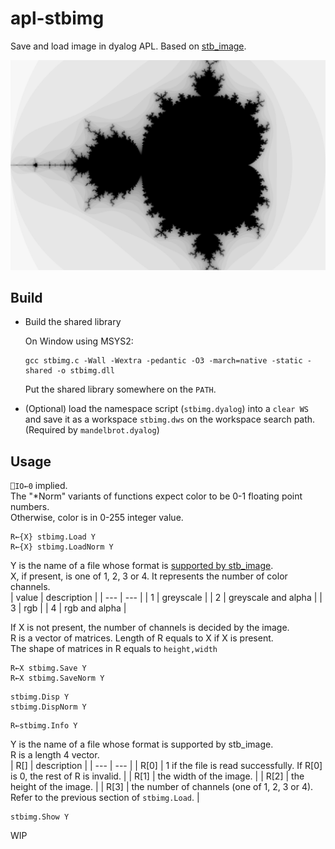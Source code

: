 # apl-stbimg
Save and load image in dyalog APL. Based on [stb_image](https://github.com/nothings/stb).

![example](image/mandelbrot.png)

## Build
- Build the shared library

  On Window using MSYS2:
  ```
  gcc stbimg.c -Wall -Wextra -pedantic -O3 -march=native -static -shared -o stbimg.dll
  ```
  Put the shared library somewhere on the `PATH`.

- (Optional) load the namespace script (`stbimg.dyalog`) into a `clear WS` and save it as a workspace `stbimg.dws` on the workspace search path. (Required by `mandelbrot.dyalog`)

## Usage
```⎕IO←0``` implied.  
The "\*Norm" variants of functions expect color to be 0-1 floating point numbers.  
Otherwise, color is in 0-255 integer value.
```apl
R←{X} stbimg.Load Y
R←{X} stbimg.LoadNorm Y
```
Y is the name of a file whose format is [supported by stb_image](https://github.com/nothings/stb/blob/master/stb_image.h#L19).  
X, if present, is one of 1, 2, 3 or 4. It represents the number of color channels.  
| value | description |
| --- | --- |
| 1 | greyscale |
| 2 | greyscale and alpha |
| 3 | rgb |
| 4 | rgb and alpha |

If X is not present, the number of channels is decided by the image.  
R is a vector of matrices. Length of R equals to X if X is present.  
The shape of matrices in R equals to `height,width`

```apl
R←X stbimg.Save Y
R←X stbimg.SaveNorm Y
```

```apl
stbimg.Disp Y
stbimg.DispNorm Y
```

```apl
R←stbimg.Info Y
```
Y is the name of a file whose format is supported by stb_image.  
R is a length 4 vector.  
| R\[\] | description |
| --- | --- |
| R\[0\] | 1 if the file is read successfully. If R\[0\] is 0, the rest of R is invalid. |
| R\[1\] | the width of the image. |
| R\[2\] | the height of the image. |
| R\[3\] | the number of channels (one of 1, 2, 3 or 4). Refer to the previous section of `stbimg.Load`. |

```apl
stbimg.Show Y
```
WIP
